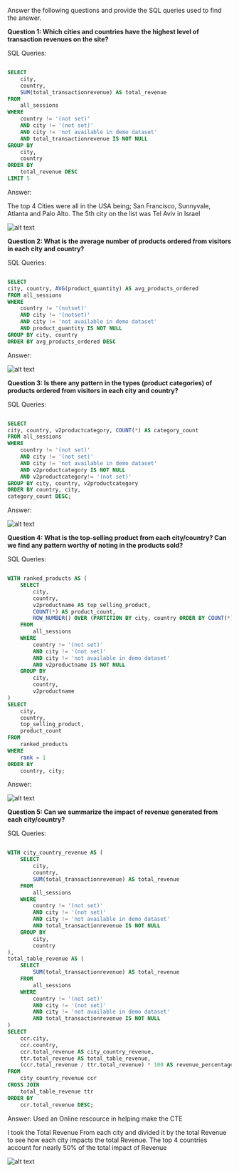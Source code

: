 Answer the following questions and provide the SQL queries used to find the answer.

    
**Question 1: Which cities and countries have the highest level of transaction revenues on the site?**


SQL Queries:
```SQL

SELECT 
    city, 
    country, 
    SUM(total_transactionrevenue) AS total_revenue
FROM 
    all_sessions
WHERE 
    country != '(not set)'
    AND city != '(not set)'
    AND city != 'not available in demo dataset'
    AND total_transactionrevenue IS NOT NULL
GROUP BY 
    city, 
    country
ORDER BY 
    total_revenue DESC
LIMIT 5
```



Answer:


The top 4 Cities were all in the USA being; San Francisco, Sunnyvale, Atlanta and Palo Alto. The 5th city on the list was Tel Aviv in Israel

![alt text](Images/q1_answer.PNG)



**Question 2: What is the average number of products ordered from visitors in each city and country?**


SQL Queries:
```SQL

SELECT 
city, country, AVG(product_quantity) AS avg_products_ordered
FROM all_sessions
WHERE 
    country != '(notset)'
    AND city != '(notset)'
    AND city != 'not available in demo dataset'
    AND product_quantity IS NOT NULL
GROUP BY city, country
ORDER BY avg_products_ordered DESC
```




Answer:

![alt text](Images/q2_answer.PNG)




**Question 3: Is there any pattern in the types (product categories) of products ordered from visitors in each city and country?**


SQL Queries:


```SQL

SELECT 
city, country, v2productcategory, COUNT(*) AS category_count
FROM all_sessions
WHERE 
    country != '(not set)'
    AND city != '(not set)'
    AND city != 'not available in demo dataset'
    AND v2productcategory IS NOT NULL
	AND v2productcategory!= '(not set)'
GROUP BY city, country, v2productcategory
ORDER BY country, city, 
category_count DESC;
```



Answer:


![alt text](Images/q3_answer.PNG)


**Question 4: What is the top-selling product from each city/country? Can we find any pattern worthy of noting in the products sold?**


SQL Queries:
```SQL

WITH ranked_products AS (
    SELECT
        city,
        country,
        v2productname AS top_selling_product,
        COUNT(*) AS product_count,
        ROW_NUMBER() OVER (PARTITION BY city, country ORDER BY COUNT(*) DESC) AS rank
    FROM
        all_sessions
    WHERE
        country != '(not set)'
        AND city != '(not set)'
        AND city != 'not available in demo dataset'
        AND v2productname IS NOT NULL
    GROUP BY
        city,
        country,
        v2productname
)
SELECT
    city,
    country,
    top_selling_product,
    product_count
FROM
    ranked_products
WHERE
    rank = 1
ORDER BY
    country, city;
```


Answer:


![alt text](Images/q4_answer.PNG)




**Question 5: Can we summarize the impact of revenue generated from each city/country?**

SQL Queries:
```SQL

WITH city_country_revenue AS (
    SELECT 
        city, 
        country, 
        SUM(total_transactionrevenue) AS total_revenue
    FROM 
        all_sessions
    WHERE 
        country != '(not set)'
        AND city != '(not set)'
        AND city != 'not available in demo dataset'
        AND total_transactionrevenue IS NOT NULL
    GROUP BY 
        city, 
        country
),
total_table_revenue AS (
    SELECT 
        SUM(total_transactionrevenue) AS total_revenue
    FROM 
        all_sessions
    WHERE 
        country != '(not set)'
        AND city != '(not set)'
        AND city != 'not available in demo dataset'
        AND total_transactionrevenue IS NOT NULL
)
SELECT 
    ccr.city, 
    ccr.country, 
    ccr.total_revenue AS city_country_revenue, 
    ttr.total_revenue AS total_table_revenue, 
    (ccr.total_revenue / ttr.total_revenue) * 100 AS revenue_percentage_of_total
FROM 
    city_country_revenue ccr
CROSS JOIN 
    total_table_revenue ttr
ORDER BY 
    ccr.total_revenue DESC;
```



Answer:
Used an Online rescource in helping make the CTE

I took the Total Revenue From each city and divided it by the total Revenue to see how each city impacts the total Revenue. The top 4 countries account for nearly 50% of the total impact of Revenue

![alt text](Images/q5_answer.PNG)






